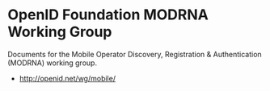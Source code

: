 # OpenID Foundation MODRNA Working Group #

Documents for the Mobile Operator Discovery, Registration & Authentication (MODRNA) working group.

* http://openid.net/wg/mobile/
